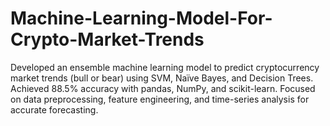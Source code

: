 # Machine-Learning-Model-For-Crypto-Market-Trends
Developed an ensemble machine learning model to predict cryptocurrency market trends (bull or bear) using SVM, Naïve Bayes, and Decision Trees. Achieved 88.5% accuracy with pandas, NumPy, and scikit-learn. Focused on data preprocessing, feature engineering, and time-series analysis for accurate forecasting.
